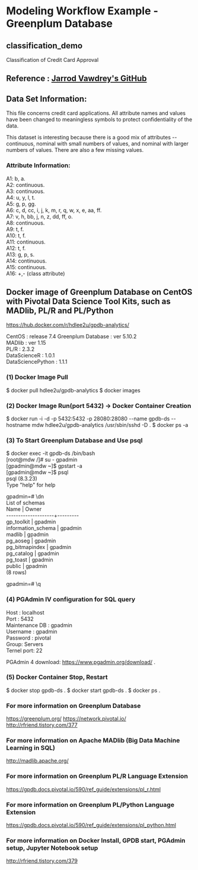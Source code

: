 # Modeling Workflow Example - Greenplum Database

## classification_demo
Classification of Credit Card Approval

## Reference : [Jarrod Vawdrey's GitHub](https://github.com/jvawdrey/gpdb5-demo/blob/master/docker-jupyter/notebooks/Modeling%20Workflow%20Example%20-%20Greenplum%20Database.ipynb)

## Data Set Information:
This file concerns credit card applications. All attribute names and values have been changed to meaningless symbols to protect confidentiality of the data.

This dataset is interesting because there is a good mix of attributes -- continuous, nominal with small numbers of values, and nominal with larger numbers of values. There are also a few missing values.

### Attribute Information:
A1: b, a.  
A2: continuous.  
A3: continuous.  
A4: u, y, l, t.  
A5: g, p, gg.  
A6: c, d, cc, i, j, k, m, r, q, w, x, e, aa, ff.  
A7: v, h, bb, j, n, z, dd, ff, o.  
A8: continuous.  
A9: t, f.  
A10: t, f.  
A11: continuous.  
A12: t, f.  
A13: g, p, s.  
A14: continuous.  
A15: continuous.  
A16: +,- (class attribute)  


## Docker image of Greenplum Database on CentOS with Pivotal Data Science Tool Kits, such as MADlib, PL/R and PL/Python
https://hub.docker.com/r/hdlee2u/gpdb-analytics/

CentOS : release 7.4
Greenplum Database : ver 5.10.2  
MADlib : ver 1.15  
PL/R : 2.3.2  
DataScienceR : 1.0.1  
DataSciencePython : 1.1.1  

### (1) Docker Image Pull
$ docker pull hdlee2u/gpdb-analytics
$ docker images

### (2) Docker Image Run(port 5432) -> Docker Container Creation
$ docker run -i -d -p 5432:5432 -p 28080:28080 --name gpdb-ds --hostname mdw hdlee2u/gpdb-analytics /usr/sbin/sshd -D . 
$ docker ps -a

### (3) To Start Greenplum Database and Use psql
$ docker exec -it gpdb-ds /bin/bash  
[root@mdw /]# su - gpadmin  
[gpadmin@mdw ~]$ gpstart -a  
[gpadmin@mdw ~]$ psql  
psql (8.3.23)  
Type "help" for help  
  
gpadmin=# \dn  
List of schemas  
Name | Owner  
--------------------+---------  
gp_toolkit | gpadmin  
information_schema | gpadmin  
madlib | gpadmin  
pg_aoseg | gpadmin  
pg_bitmapindex | gpadmin  
pg_catalog | gpadmin  
pg_toast | gpadmin  
public | gpadmin  
(8 rows)  
  
gpadmin=# \q  

### (4) PGAdmin IV configuration for SQL query
Host : localhost  
Port : 5432  
Maintenance DB : gpadmin  
Username : gpadmin  
Password : pivotal  
Group: Servers  
Ternel port: 22  
  
PGAdmin 4 download: https://www.pgadmin.org/download/ . 

### (5) Docker Container Stop, Restart
$ docker stop gpdb-ds . 
$ docker start gpdb-ds . 
$ docker ps . 


### For more information on Greenplum Database
https://greenplum.org/
https://network.pivotal.io/
http://rfriend.tistory.com/377

### For more information on Apache MADlib (Big Data Machine Learning in SQL)
http://madlib.apache.org/

### For more information on Greenplum PL/R Language Extension
https://gpdb.docs.pivotal.io/590/ref_guide/extensions/pl_r.html

### For more information on Greenplum PL/Python Language Extension
https://gpdb.docs.pivotal.io/590/ref_guide/extensions/pl_python.html

### For more information on Docker Install, GPDB start, PGAdmin setup, Jupyter Notebook setup
http://rfriend.tistory.com/379
